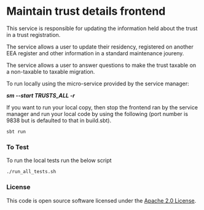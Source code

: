 # Maintain trust details frontend

This service is responsible for updating the information held about the trust in a trust registration.

The service allows a user to update their residency, registered on another EEA register and other information in a standard maintenance joureny.

The service allows a user to answer questions to make the trust taxable on a non-taxable to taxable migration.

To run locally using the micro-service provided by the service manager:

***sm --start TRUSTS_ALL -r***

If you want to run your local copy, then stop the frontend ran by the service manager and run your local code by using the following (port number is 9838 but is defaulted to that in build.sbt).

`sbt run`

### To Test
To run the local tests run the below script

`./run_all_tests.sh`

### License

This code is open source software licensed under the [Apache 2.0 License]("http://www.apache.org/licenses/LICENSE-2.0.html").
